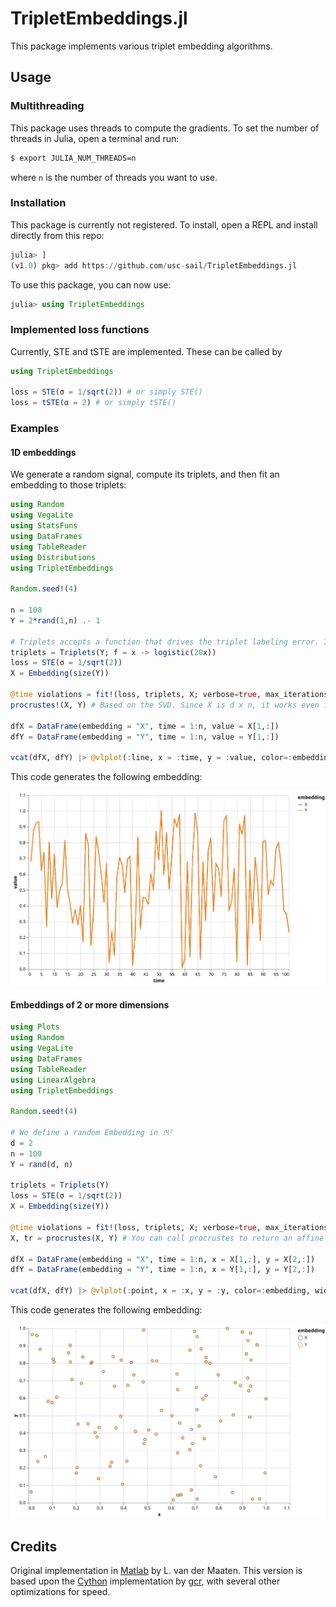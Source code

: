 # TripletEmbeddings.jl
This package implements various triplet embedding algorithms.

## Usage
### Multithreading
This package uses threads to compute the gradients. To set the number of threads in Julia, open a terminal and run:

```bash
$ export JULIA_NUM_THREADS=n
```
where `n` is the number of threads you want to use.

### Installation
This package is currently not registered. To install, open a REPL and install directly from this repo:

```julia
julia> ]
(v1.0) pkg> add https://github.com/usc-sail/TripletEmbeddings.jl
```
To use this package, you can now use:

```julia
julia> using TripletEmbeddings
```

### Implemented loss functions
Currently, STE and tSTE are implemented. These can be called by

```julia
using TripletEmbeddings

loss = STE(σ = 1/sqrt(2)) # or simply STE()
loss = tSTE(α = 2) # or simply tSTE()
```

### Examples
#### 1D embeddings
We generate a random signal, compute its triplets, and then fit an embedding to those triplets:

```julia
using Random
using VegaLite
using StatsFuns
using DataFrames
using TableReader
using Distributions
using TripletEmbeddings

Random.seed!(4)

n = 100
Y = 2*rand(1,n) .- 1

# Triplets accepts a function that drives the triplet labeling error. In this case, the logistic function is used
triplets = Triplets(Y; f = x -> logistic(20x))
loss = STE(σ = 1/sqrt(2))
X = Embedding(size(Y))

@time violations = fit!(loss, triplets, X; verbose=true, max_iterations=1000)
procrustes!(X, Y) # Based on the SVD. Since X is d x n, it works even for 1D-embeddings.

dfX = DataFrame(embedding = "X", time = 1:n, value = X[1,:])
dfY = DataFrame(embedding = "Y", time = 1:n, value = Y[1,:])

vcat(dfX, dfY) |> @vlplot(:line, x = :time, y = :value, color=:embedding, width=600, height=400)
```
This code generates the following embedding:

![1D example](figures/1D.svg)

#### Embeddings of 2 or more dimensions

```julia
using Plots
using Random
using VegaLite
using DataFrames
using TableReader
using LinearAlgebra
using TripletEmbeddings

Random.seed!(4)

# We define a random Embedding in ℜ²
d = 2
n = 100
Y = rand(d, n)

triplets = Triplets(Y)
loss = STE(σ = 1/sqrt(2))
X = Embedding(size(Y))

@time violations = fit!(loss, triplets, X; verbose=true, max_iterations=200)
X, tr = procrustes(X, Y) # You can call procrustes to return an affine transformation for out-of-sample embeddings

dfX = DataFrame(embedding = "X", time = 1:n, x = X[1,:], y = X[2,:])
dfY = DataFrame(embedding = "Y", time = 1:n, x = Y[1,:], y = Y[2,:])

vcat(dfX, dfY) |> @vlplot(:point, x = :x, y = :y, color=:embedding, width=600, height=400)
```
This code generates the following embedding:

![1D example](figures/2D.svg)

## Credits
Original implementation in [Matlab](https://lvdmaaten.github.io/ste/Stochastic_Triplet_Embedding.html) by L. van der Maaten.
This version is based upon the [Cython](https://github.com/gcr/cython_tste) implementation by [gcr](www.github.com/gcr), with several other optimizations for speed.
